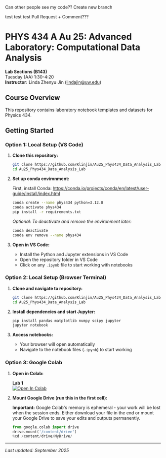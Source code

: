 Can other people see my code?? Create new branch


test test test
Pull Request + Comment???
# PHYS 434 A Au 25: Advanced Laboratory: Computational Data Analysis

**Lab Sections (B143)**  
Tuesday (AA) 1:30-4:20  
**Instructor:** Linda Zhenyu Jin (<lindajin@uw.edu>)

## Course Overview

This repository contains laboratory notebook templates and datasets for Physics 434.

## Getting Started

### Option 1: Local Setup (VS Code)

1. **Clone this repository:**
   ```bash
   git clone https://github.com/Klinjin/Au25_Phys434_Data_Analysis_Lab.git
   cd Au25_Phys434_Data_Analysis_Lab
   ```

2. **Set up conda environment:**
   
   First, install Conda: https://conda.io/projects/conda/en/latest/user-guide/install/index.html

   ```bash
   conda create --name phys434 python=3.12.8
   conda activate phys434
   pip install -r requirements.txt
   ```
   
   *Optional: To deactivate and remove the environment later:*
   ```bash
   conda deactivate
   conda env remove --name phys434
   ```

3. **Open in VS Code:**
   - Install the Python and Jupyter extensions in VS Code
   - Open the repository folder in VS Code
   - Click on any `.ipynb` file to start working with notebooks

### Option 2: Local Setup (Browser Terminal)

1. **Clone and navigate to repository:**
   ```bash
   git clone https://github.com/Klinjin/Au25_Phys434_Data_Analysis_Lab.git
   cd Au25_Phys434_Data_Analysis_Lab
   ```

2. **Install dependencies and start Jupyter:**
   ```bash
   pip install pandas matplotlib numpy scipy jupyter
   jupyter notebook
   ```

3. **Access notebooks:**
   - Your browser will open automatically
   - Navigate to the notebook files (`.ipynb`) to start working

### Option 3: Google Colab

1. **Open in Colab:**
   
   **Lab 1**  
   [![Open In Colab](https://colab.research.google.com/assets/colab-badge.svg)](https://colab.research.google.com/github/Klinjin/Au25_Phys434_Data_Analysis_Lab/blob/main/lab_1_template.ipynb)

2. **Mount Google Drive (run this in the first cell):**
   
   **Important:** Google Colab's memory is ephemeral - your work will be lost when the session ends. Either download your file in the end or mount your Google Drive to save your edits and outputs permanently.
   
   ```python
   from google.colab import drive
   drive.mount('/content/drive')
   %cd /content/drive/MyDrive/
   ```

---

*Last updated: September 2025*
